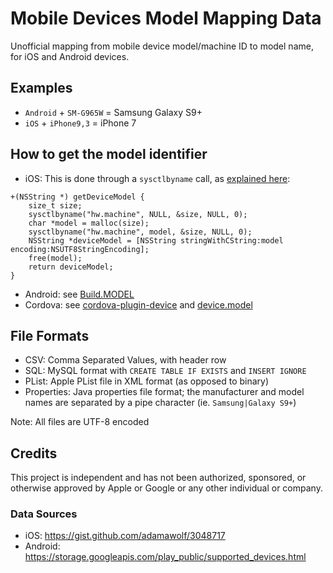 # Mobile Devices Model Mapping Data
Unofficial mapping from mobile device model/machine ID to model name, for iOS and Android devices.

## Examples
- `Android` + `SM-G965W` = Samsung Galaxy S9+
- `iOS` + `iPhone9,3` = iPhone 7

## How to get the model identifier
- iOS: This is done through a `sysctlbyname` call, as [explained here](https://stackoverflow.com/questions/32183490/calling-sysctlbyname-with-hw-machine-flag-in-ios9 "below"):
```
+(NSString *) getDeviceModel {
    size_t size;
    sysctlbyname("hw.machine", NULL, &size, NULL, 0);
    char *model = malloc(size);
    sysctlbyname("hw.machine", model, &size, NULL, 0);
    NSString *deviceModel = [NSString stringWithCString:model encoding:NSUTF8StringEncoding];
    free(model);
    return deviceModel;
}
```
- Android: see [Build.MODEL](https://developer.android.com/reference/android/os/Build.html#MODEL "Build.MODEL")
- Cordova: see [cordova-plugin-device](https://github.com/apache/cordova-plugin-device) and [device.model](https://github.com/apache/cordova-plugin-device#devicemodel)

## File Formats
- CSV: Comma Separated Values, with header row
- SQL: MySQL format with `CREATE TABLE IF EXISTS` and `INSERT IGNORE`
- PList: Apple PList file in XML format (as opposed to binary)
- Properties: Java properties file format; the manufacturer and model names are separated by a pipe character (ie. `Samsung|Galaxy S9+`)

Note: All files are UTF-8 encoded

## Credits
This project is independent and has not been authorized, sponsored, or otherwise approved by Apple or Google or any other individual or company.

### Data Sources
- iOS: https://gist.github.com/adamawolf/3048717
- Android: https://storage.googleapis.com/play_public/supported_devices.html

